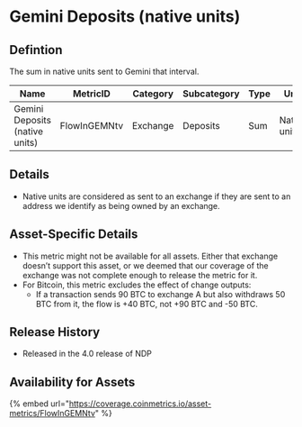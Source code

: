 # Gemini Deposits (native units)

## Defintion

The sum in native units sent to Gemini that interval.

| Name                           | MetricID     | Category | Subcategory | Type | Unit         | Interval       |
| ------------------------------ | ------------ | -------- | ----------- | ---- | ------------ | -------------- |
| Gemini Deposits (native units) | FlowInGEMNtv | Exchange | Deposits    | Sum  | Native units | 1 block, 1 day |

## Details

* Native units are considered as sent to an exchange if they are sent to an address we identify as being owned by an exchange.

## Asset-Specific Details

* This metric might not be available for all assets. Either that exchange doesn’t support this asset, or we deemed that our coverage of the exchange was not complete enough to release the metric for it.
* For Bitcoin, this metric excludes the effect of change outputs:
  * If a transaction sends 90 BTC to exchange A but also withdraws 50 BTC from it, the flow is +40 BTC, not +90 BTC and -50 BTC.

## Release History

* Released in the 4.0 release of NDP

## Availability for Assets

{% embed url="https://coverage.coinmetrics.io/asset-metrics/FlowInGEMNtv" %}
